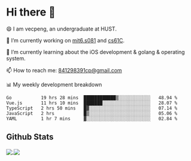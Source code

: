 
# Hi there 👋
😄 I am vecpeng, an undergraduate at HUST.

🔭 I’m currently working on [mit6.s081](https://pdos.csail.mit.edu/6.S081/2020/) and [cs61C](https://inst.eecs.berkeley.edu/~cs61c/fa21/).

🌱 I’m currently learning about the iOS development & golang & operating system.

📫 How to reach me: 841298391cp@gmail.com

📊 My weekly development breakdown
<!--START_SECTION:waka-->
```text
Go           19 hrs 28 mins  ████████████▒░░░░░░░░░░░░   48.94 % 
Vue.js       11 hrs 10 mins  ███████░░░░░░░░░░░░░░░░░░   28.07 % 
TypeScript   2 hrs 50 mins   █▓░░░░░░░░░░░░░░░░░░░░░░░   07.14 % 
JavaScript   2 hrs           █▒░░░░░░░░░░░░░░░░░░░░░░░   05.06 % 
YAML         1 hr 7 mins     ▓░░░░░░░░░░░░░░░░░░░░░░░░   02.84 % 
```
<!--END_SECTION:waka-->

## Github Stats
<a href="https://github.com/anuraghazra/github-readme-stats">
  <img align="center" src="https://github-readme-stats.vercel.app/api?username=vecpeng&count_private=true&hide=stars" />
</a>
<a href="https://github.com/anuraghazra/convoychat">
  <img align="center" src="https://github-readme-stats.vercel.app/api/top-langs/?username=vecpeng&layout=compact" />
</a>
